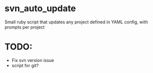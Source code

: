 # svn_auto_update
Small ruby script that updates any project defined in YAML config, with prompts per project

# TODO:
  - Fix svn version issue
  - script for git?
